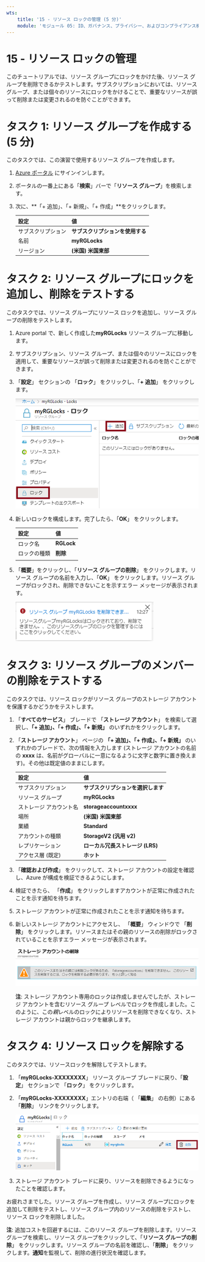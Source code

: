 ```yaml
---
wts:
    title: '15 - リソース ロックの管理 (5 分)'
    module: 'モジュール 05: ID、ガバナンス、プライバシー、およびコンプライアンス機能に関する説明'
---
```

# 15 - リソース ロックの管理

このチュートリアルでは、リソース グループにロックをかけた後、リソース グループを削除できるかテストします。サブスクリプションにおいては、リソース グループ、または個々のリソースにロックをかけることで、重要なリソースが誤って削除または変更されるのを防ぐことができます。  

# タスク 1: リソース グループを作成する (5 分)

このタスクでは、この演習で使用するリソース グループを作成します。 

1. [Azure ポータル](https://portal.azure.com) にサインインします。

2. ポータルの一番上にある「**検索**」バーで「**リソース グループ**」を検索します。 

3. 次に、**「+ 追加」、「+ 新規」、「+ 作成」**をクリックします。 

    | 設定 | 値 |
    | -- | -- |
    | サブスクリプション | **サブスクリプションを使用する** |
    | 名前 | **myRGLocks** |
    | リージョン | **(米国) 米国東部** |
    

# タスク 2:  リソース グループにロックを追加し、削除をテストする

このタスクでは、リソース グループにリソース ロックを追加し、リソース グループの削除をテストします。 

1. Azure portal で、新しく作成した**myRGLocks** リソース グループに移動します。

2. サブスクリプション、リソース グループ、または個々のリソースにロックを適用して、重要なリソースが誤って削除または変更されるのを防ぐことができます。 

3. 「**設定**」 セクションの 「**ロック**」 をクリックし、「**+ 追加**」 をクリックします。 

    ![「ロック」ウィンドウが表示されている myRGLocks リソース グループのスクリーンショット。](../images/1601.png)

4. 新しいロックを構成します。完了したら、「**OK**」 をクリックします。 

    | 設定 | 値 |
    | -- | -- |
    | ロック名 | **RGLock** |
    | ロックの種類 | **削除** |
    | | |

5. 「**概要**」をクリックし、「**リソース グループの削除**」 をクリックします。リソース グループの名前を入力し、「**OK**」 をクリックします。リソース グループがロックされ、削除できないことを示すエラー メッセージが表示されます。

    ![削除ロックに失敗したスクリーンショット。](../images/1602.png)

# タスク 3: リソース グループのメンバーの削除をテストする

このタスクでは、リソース ロックがリソース グループのストレージ アカウントを保護するかどうかをテストします。 

1. 「**すべてのサービス**」 ブレードで 「**ストレージ アカウント**」 を検索して選択し、**「+ 追加」、「+ 作成」、「+ 新規」** のいずれかをクリックします。 

2. 「**ストレージ アカウント**」 ページの **「+ 追加」、「+ 作成」、「+ 新規」** のいずれかのブレードで、次の情報を入力します (ストレージ アカウントの名前の **xxxx** は、名前がグローバルに一意になるように文字と数字に置き換えます)。その他は既定値のままにします。

    | 設定 | 値 | 
    | --- | --- |
    | サブスクリプション | **サブスクリプションを選択します** |
    | リソース グループ | **myRGLocks** |
    | ストレージ アカウント名 | **storageaccountxxxx** |
    | 場所 | **(米国) 米国東部**  |
    | 業績 | **Standard** |
    | アカウントの種類 | **StorageV2 (汎用 v2)** |
    | レプリケーション | **ローカル冗長ストレージ (LRS)** |
    | アクセス層 (既定) | **ホット** |
   

3. 「**確認および作成**」 をクリックして、ストレージ アカウントの設定を確認し、Azure が構成を検証できるようにします。 

4. 検証できたら、 「**作成**」 をクリックしますアカウントが正常に作成されたことを示す通知を待ちます。 

5.  ストレージ アカウントが正常に作成されたことを示す通知を待ちます。 

6. 新しいストレージ アカウントにアクセスし、 「**概要**」 ウィンドウで 「**削除**」 をクリックします。リソースまたはその親のリソースの削除がロックされていることを示すエラー メッセージが表示されます。 

    ![ストレージ アカウントの削除中にエラーが発生した場合のスクリーンショット。](../images/1603.png)

    **注**: ストレージ アカウント専用のロックは作成しませんでしたが、ストレージ アカウントを含むリソース グループ レベルでロックを作成しました。このように、この*親*レベルのロックによりリソースを削除できなくなり、ストレージ アカウントは親からロックを継承します。

# タスク 4: リソース ロックを解除する

このタスクでは、リソースロックを解除してテストします。 

1. 「**myRGLocks-XXXXXXXX**」 リソース グループ ブレードに戻り、「**設定**」 セクションで 「**ロック**」 をクリックします。
    
2. 「**myRGLocks-XXXXXXXX**」エントリの右端（ 「**編集**」 の右側）にある 「**削除**」 リンクをクリックします。

    ![「削除」リンクが強調表示されたロックのスクリーンショット。](../images/1604.png)

3. ストレージ アカウント ブレードに戻り、リソースを削除できるようになったことを確認します。

お疲れさまでした。リソース グループを作成し、リソース グループにロックを追加して削除をテストし、リソース グループ内のリソースの削除をテストし、リソース ロックを削除しました。 

**注**: 追加コストを回避するには、このリソース グループを削除します。リソース グループを検索し、リソース グループをクリックして、「**リソース グループの削除**」 をクリックします。リソース グループの名前を確認し、「**削除**」 をクリックします。**通知**を監視して、削除の進行状況を確認します。
